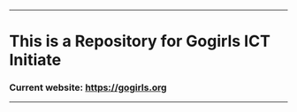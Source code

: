 ***********************
# This is a Repository for Gogirls ICT Initiate
### Current website: https://gogirls.org
*******